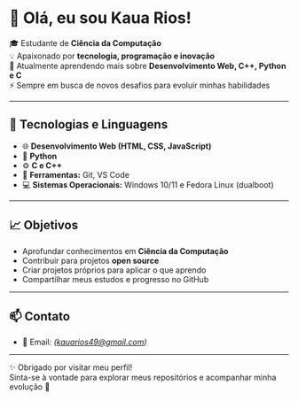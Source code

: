 # 👋 Olá, eu sou Kaua Rios!

🎓 Estudante de **Ciência da Computação**  
💡 Apaixonado por **tecnologia, programação e inovação**  
🌱 Atualmente aprendendo mais sobre **Desenvolvimento Web, C++, Python e C**  
⚡ Sempre em busca de novos desafios para evoluir minhas habilidades  

---

## 🚀 Tecnologias e Linguagens
- 🌐 **Desenvolvimento Web (HTML, CSS, JavaScript)**  
- 🐍 **Python**  
- ⚙️ **C e C++**  
- 🔧 **Ferramentas:** Git, VS Code  
- 💻 **Sistemas Operacionais:** Windows 10/11 e Fedora Linux (dualboot)  

---

## 📈 Objetivos
- Aprofundar conhecimentos em **Ciência da Computação**  
- Contribuir para projetos **open source**  
- Criar projetos próprios para aplicar o que aprendo  
- Compartilhar meus estudos e progresso no GitHub  

---

## 📫 Contato
- 📧 Email: *(kauarios49@gmail.com)*  

---

✨ Obrigado por visitar meu perfil!  
Sinta-se à vontade para explorar meus repositórios e acompanhar minha evolução 🚀

